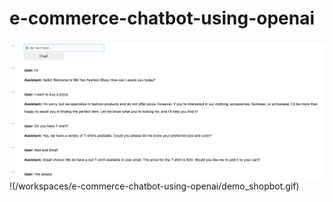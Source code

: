# e-commerce-chatbot-using-openai


![Alt text](image.png)
!(/workspaces/e-commerce-chatbot-using-openai/demo_shopbot.gif)

